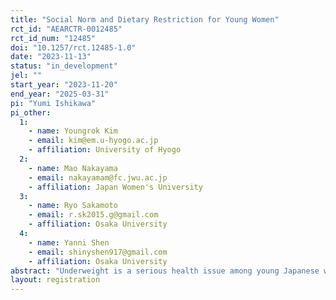```yaml
---
title: "Social Norm and Dietary Restriction for Young Women"
rct_id: "AEARCTR-0012485"
rct_id_num: "12485"
doi: "10.1257/rct.12485-1.0"
date: "2023-11-13"
status: "in_development"
jel: ""
start_year: "2023-11-20"
end_year: "2025-03-31"
pi: "Yumi Ishikawa"
pi_other:
  1:
    - name: Youngrok Kim
    - email: kim@em.u-hyogo.ac.jp
    - affiliation: University of Hyogo
  2:
    - name: Mao Nakayama
    - email: nakayamam@fc.jwu.ac.jp
    - affiliation: Japan Women's University
  3:
    - name: Ryo Sakamoto
    - email: r.sk2015.g@gmail.com
    - affiliation: Osaka University
  4:
    - name: Yanni Shen
    - email: shinyshen917@gmail.com
    - affiliation: Osaka University
abstract: "Underweight is a serious health issue among young Japanese women. It has a serious impact on their own health and the health of future generations. One of the causes of underweight among Japanese women is dietary restriction due to the social norm that 'women should be thin'. This study examines whether correcting the expectation of these social norm will reduce women’s willingness to be thin and excessive dietary restriction."
layout: registration
---
```


